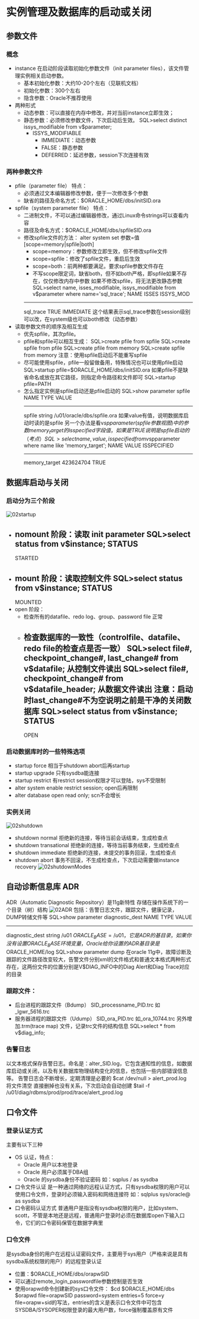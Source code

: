 # 实例管理及数据库的启动或关闭

## 参数文件
### 概念
* instance 在启动阶段读取初始化参数文件（init parameter files），该文件管理实例相关启动参数。
  * 基本初始化参数：大约10-20个左右（见联机文档）
  * 初始化参数：300个左右
  * 隐含参数：Oracle不推荐使用
* 两种形式
  * 动态参数：可以直接在内存中修改，并对当前instance立即生效；
  * 静态参数：必须修改参数文件，下次启动后生效。
    SQL>select distinct issys_modifiable from v$parameter;
    * ISSYS_MODIFIABLE
      * IMMEDIATE：动态参数
      * FALSE：静态参数
      * DEFERRED：延迟参数，session下次连接有效

### 两种参数文件
* pfile（parameter file）
特点：
  * 必须通过文本编辑器修改参数，便于一次修改多个参数
  * 缺省的路径及命名方式：$ORACLE_HOME/dbs/initSID.ora
* spfile（system parameter file）
特点：
  * 二进制文件，不可以通过编辑器修改，通过Linux命令strings可以查看内容
  * 路径及命名方式：$ORACLE_HOME/dbs/spfileSID.ora
  * 修改spfile文件的方法：
    alter system set 参数=值 [scope=memory|spfile|both]
    * scope=memory：参数修改立即生效，但不修改spfile文件
    * scope=spfile：修改了spfile文件，重启后生效
    * scope=both：前两种都要满足。要求spfile参数文件存在
    * 不写scope限定词，缺省both，但不如both严格，即spfile如果不存在，仅仅修改内存中参数
    如果不修改spfile，将无法更改静态参数
    SQL>select name, isses_modifiable, issys_modifiable from v$parameter where name='sql_trace';
    NAME        ISSES          ISSYS_MOD
    -----------------------------------------
    sql_trace   TRUE           IMMEDIATE
    这个结果表示sql_trace参数在session级别可以改，在system级也可以both修改（动态参数）
* 读取参数文件的顺序及相互生成
  * 优先spfile，其次pfile。
  * pfile和spfile可以相互生成：
    SQL>create pfile from spfile
    SQL>create spfile from pfile
    SQL>create pfile from memory
    SQL>create spfile from memory
    注意：使用spfile启动后不能重写spfile
  * 尽可能使用spfile，pfile一般留做备用，特殊情况也可以使用pfile启动
    SQL>startup pfile=$ORACLE_HOME/dbs/initSID.ora
    如果pfile不是缺省命名或放在其它路径，则指定命令路径和文件即可
    SQL>startup pfile=PATH
  * 怎么指定实例是spfile启动还是pfile启动的
    SQL>show parameter spfile
    NAME                      TYPE        VALUE
    ------------------------------------ ----------- -----------------
    spfile                    string      /u01/oracle/dbs/spfile.ora
    如果value有值，说明数据库启动时读的是spfile
    另一个办法是看v$spparameter(spfile参数视图) 中的参数memory_target 的 isspecified 字段值，如果是TRUE 说明是spfile启动的（考点）
    SQL>select name, value, isspecified from v$spparameter where name like 'memory_target';
    NAME           VALUE                   ISSPECIFIED
    -------------------------------------- -------------------------------------
    memory_target  423624704               TRUE


## 数据库启动与关闭
### 启动分为三个阶段
![02startup](resource/02startup.png)
* nomount 阶段：读取 init parameter
  SQL>select status from v$instance;
  STATUS
  ------
  STARTED
* mount 阶段：读取控制文件
  SQL>select status from v$instance;
  STATUS
  -------
  MOUNTED
* open 阶段：
  * 检查所有的datafile、redo log、group、password file 正常
  * 检查数据库的一致性（controlfile、datafile、redo file的检查点是否一致）
    SQL>select file#, checkpoint_change#, last_change# from v$datafile; 从控制文件读出
    SQL>select file#, checkpoint_change# from v$datafile_header; 从数据文件读出
    注意：启动时last_change#不为空说明之前是干净的关闭数据库
    SQL>select status from v$instance;
    STATUS
    ------
    OPEN

### 启动数据库时的一些特殊选项
* startup force 相当于shutdown abort后再startup
* startup upgrade 只有sysdba能连接
* startup restrict 有restrict session权限才可以登陆，sys不受限制
* alter system enable restrict session; open后再限制
* alter database open read only; scn不会增长

### 实例关闭
![02shutdown](resource/02shutdown.png)
* shutdown normal 拒绝新的连接，等待当前会话结束，生成检查点
* shutdown transational 拒绝新的连接，等待当前事务结束，生成检查点
* shutdown immediate 拒绝新的连接，未提交的事务回滚，生成检查点
* shutdown abort 事务不回滚，不生成检查点，下次启动需要做instance recovery
![02shutdownModes](resource/02shutdownModes.png)


## 自动诊断信息库 ADR
ADR（Automatic Diagnostic Repository）是11g新特性
存储在操作系统下的一个目录（树）结构
![02ADR](resource/02ADR.png)
包括：告警日志文件，跟踪文件，健康记录，DUMP转储文件等
SQL>show parameter diagnostic_dest
NAME                              TYPE        VALUE
--------------------------------- ----------- ------------------------------
diagnostic_dest                   string      /u01
$ORACLE_BASE=/u01，它是ADR的基目录，如果你没有设置ORACLE_BASE环境变量，Oracle给你设置的ADR基目录是$ORACLE_HOME/log
SQL>show parameter dump
在oracle 11g中，故障诊断及跟踪的文件路径改变较大，告警文件分别xml的文件格式和普通文本格式两种形式存在，这两份文件的位置分别是V$DIAG_INFO中的Diag Alert和Diag Trace对应的目录
### 跟踪文件：
* 后台进程的跟踪文件（Bdump）
  SID_processname_PID.trc 如_lgwr_5616.trc
* 服务器进程的跟踪文件（Udump）
  SID_ora_PID.trc 如_ora_10744.trc
  另外增加.trm(trace map) 文件，记录trc文件的结构信息
  SQL>select * from v$diag_info;

### 告警日志
以文本格式保存告警日志。命名是：alter_SID.log，它包含通知性的信息，如数据库启动或关闭，以及有关数据库物理结构变化的信息，也包括一些内部错误信息等。
告警日志会不断增长，定期清理是必要的
$cat /dev/null > alert_prod.log 将文件清空
直接删掉也没有关系，下次启动会自动创建
$tail -f /u01/diag/rdbms/prod/prod/trace/alert_prod.log


## 口令文件
### 登录认证方式
主要有以下三种
* OS 认证，特点：
  * Oracle 用户以本地登录
  * Oracle 用户必须属于DBA组
  * Oracle 的sysdba身份不验证密码
  如：sqplus / as sysdba
* 口令文件认证
  是一种通过网络的远程认证方式，只有sysdba权限的用户可以使用口令文件，登录时必须输入密码和网络连接符
  如：sqlplus sys/oracle@ as sysdba
* 口令密码认证方式
  普通用户是指没有sysdba权限的用户，比如system、scott，不管是本地还是远程，普通用户登录时必须在数据库open下输入口令，它们的口令密码保管在数据字典里

### 口令文件
是sysdba身份的用户在远程认证密码文件，主要用于sys用户（严格来说是具有sysdba系统权限的用户）的远程登录认证
* 位置：$ORACLE_HOME/dbs/orapwSID
* 可以通过remote_login_passwordfile参数控制是否生效
* 使用orapwd命令创建新的sys口令文件：
$cd $ORACLE_HOME/dbs
$orapwd file=orapwSID password=system entries=5 force=y
file=orapw+sid的写法，entries的含义是表示口令文件中可包含SYSDBA/SYSOPER权限登录的最大用户数，force强制覆盖原有文件
